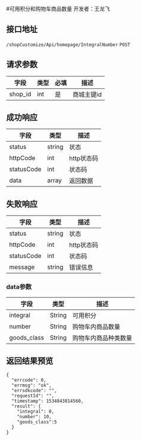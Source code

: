 #可用积分和购物车商品数量
开发者：王龙飞

## 接口地址
`/shopCustomize/Api/homepage/IntegralNumber` `POST`

## 请求参数
| 字段 | 类型   | 必填 | 描述     |
| ---- | ------ | ---- | -------- |
| shop_id | int | 是 | 商城主键id |

## 成功响应
| 字段       | 类型    | 描述        |
| ---------- | ------- | ----------- |
| status    | string  | 状态    |
| httpCode     | int  | http状态码    |
| statusCode | int  | 状态码 |
| data  | array  | 返回数据      |

## 失败响应
| 字段       | 类型    | 描述        |
| ---------- | ------- | ----------- |
| status    | string  | 状态    |
| httpCode     | int  | http状态码    |
| statusCode | int  | 状态码 |
| message  | string  | 错误信息      |

### data参数
| 字段 | 类型 | 描述 |
| --- | --- | --- |
| integral | String | 可用积分 |
| number | String | 购物车内商品数量 |
| goods_class | String | 购物车内商品种类数量 |

## 返回结果预览
```
{
  "errcode": 0,
  "errmsg": "ok",
  "errsdkcode": "",
  "requestId": "",
  "timestamp": 1534843814560,
  "result": {
    "integral": 0,
    "number": 10,
    "goods_class":5
  }
}
```